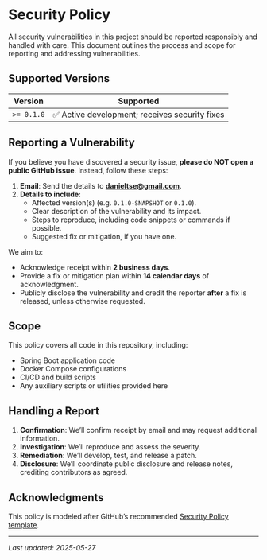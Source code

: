 # Security Policy

All security vulnerabilities in this project should be reported responsibly and handled with care. This document outlines the process and scope for reporting and addressing vulnerabilities.

## Supported Versions

| Version    | Supported                                |
| ---------- | ---------------------------------------- |
| `>= 0.1.0` | ✅ Active development; receives security fixes |

## Reporting a Vulnerability

If you believe you have discovered a security issue, **please do NOT open a public GitHub issue**. Instead, follow these steps:

1. **Email**: Send the details to **danieltse@gmail.com**.
2. **Details to include**:
    - Affected version(s) (e.g. `0.1.0-SNAPSHOT` or `0.1.0`).
    - Clear description of the vulnerability and its impact.
    - Steps to reproduce, including code snippets or commands if possible.
    - Suggested fix or mitigation, if you have one.

We aim to:
- Acknowledge receipt within **2 business days**.
- Provide a fix or mitigation plan within **14 calendar days** of acknowledgment.
- Publicly disclose the vulnerability and credit the reporter **after** a fix is released, unless otherwise requested.

## Scope

This policy covers all code in this repository, including:

- Spring Boot application code
- Docker Compose configurations
- CI/CD and build scripts
- Any auxiliary scripts or utilities provided here

## Handling a Report

1. **Confirmation**: We’ll confirm receipt by email and may request additional information.
2. **Investigation**: We’ll reproduce and assess the severity.
3. **Remediation**: We’ll develop, test, and release a patch.
4. **Disclosure**: We’ll coordinate public disclosure and release notes, crediting contributors as agreed.

## Acknowledgments

This policy is modeled after GitHub’s recommended [Security Policy template](https://docs.github.com/en/code-security/getting-started/adding-a-security-policy-to-your-repository).

---

*Last updated: 2025-05-27*
